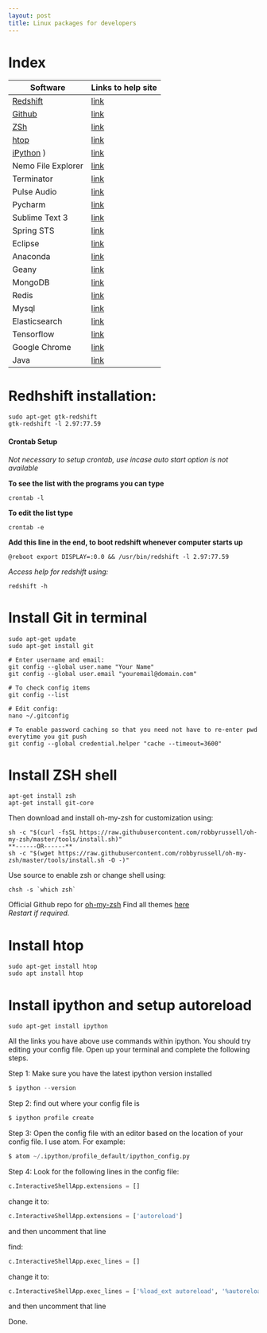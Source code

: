 ```yaml
---
layout: post
title: Linux packages for developers
---
```


# Index
Software | Links to help site
| ------------ | ------------- |
| [Redshift](#redshift) | [link](https://encrypted.google.com/) |
| [Github](#git) | [link](https://encrypted.google.com/) |
| [ZSh](#zsh) | [link](https://encrypted.google.com/) |
| [htop](#htop) | [link](https://encrypted.google.com/) |
| [iPython](#ipython) )  | [link](https://encrypted.google.com/) |
| Nemo File Explorer | [link](https://encrypted.google.com/) |
| Terminator | [link](https://encrypted.google.com/) |
| Pulse Audio | [link](https://encrypted.google.com/) |
| Pycharm | [link](https://encrypted.google.com/) |
| Sublime Text 3 | [link](https://encrypted.google.com/) |
| Spring STS | [link](https://encrypted.google.com/) |
| Eclipse | [link](https://encrypted.google.com/) |
| Anaconda | [link](https://encrypted.google.com/) |
| Geany | [link](https://encrypted.google.com/) |
| MongoDB | [link](https://encrypted.google.com/) |
| Redis | [link](https://encrypted.google.com/) |
| Mysql | [link](https://encrypted.google.com/) |
| Elasticsearch | [link](https://encrypted.google.com/) |
| Tensorflow | [link](https://encrypted.google.com/) |
| Google Chrome | [link](https://encrypted.google.com/) |
| Java | [link](https://encrypted.google.com/) |


<a name="redshift"></a>
# Redhshift installation: 
```shell
sudo apt-get gtk-redshift
gtk-redshift -l 2.97:77.59
```

#### Crontab Setup

*Not necessary to setup crontab, use incase auto start option is not available*

**To see the list with the programs you can type**
```shell
crontab -l
```

**To edit the list type**
```shell
crontab -e
```

**Add this line in the end, to boot redshift whenever computer starts up**
```shell
@reboot export DISPLAY=:0.0 && /usr/bin/redshift -l 2.97:77.59
```

*Access help for redshift using:*
```shell
redshift -h
```

<a name="git"></a>
# Install Git in terminal 
```shell
sudo apt-get update
sudo apt-get install git

# Enter username and email:
git config --global user.name "Your Name"
git config --global user.email "youremail@domain.com"

# To check config items
git config --list

# Edit config:
nano ~/.gitconfig

# To enable password caching so that you need not have to re-enter pwd everytime you git push
git config --global credential.helper "cache --timeout=3600"

```

<a name="zsh"></a>
# Install ZSH shell 

```shell
apt-get install zsh
apt-get install git-core
```
Then download and install oh-my-zsh for customization using:
```shell
sh -c "$(curl -fsSL https://raw.githubusercontent.com/robbyrussell/oh-my-zsh/master/tools/install.sh)"
**------OR------**	
sh -c "$(wget https://raw.githubusercontent.com/robbyrussell/oh-my-zsh/master/tools/install.sh -O -)"
```
Use source to enable zsh or change shell using:
```shell
chsh -s `which zsh`
```
Official Github repo for [oh-my-zsh](https://github.com/robbyrussell/oh-my-zsh)	
Find all themes [here](https://github.com/robbyrussell/oh-my-zsh/wiki/External-themes)	
*Restart if required.* 	

<a name="htop"></a>
# Install htop  
```shell
sudo apt-get install htop
sudo apt install htop
```


<a name="ipython"></a>
# Install ipython and setup autoreload  
```shell
sudo apt-get install ipython
```
All the links you have above use commands within ipython. You should try editing your config file. Open up your terminal and complete the following steps.

Step 1: Make sure you have the latest ipython version installed
```python
$ ipython --version
```
Step 2: find out where your config file is
```python
$ ipython profile create
```
Step 3: Open the config file with an editor based on the location of your config file. I use atom. For example:
```python
$ atom ~/.ipython/profile_default/ipython_config.py
```
Step 4: Look for the following lines in the config file:
```python
c.InteractiveShellApp.extensions = []
```
change it to:
```python
c.InteractiveShellApp.extensions = ['autoreload']
```
and then uncomment that line

find:
```python
c.InteractiveShellApp.exec_lines = []
```
change it to:
```python
c.InteractiveShellApp.exec_lines = ['%load_ext autoreload', '%autoreload 2']
```
and then uncomment that line

Done.
